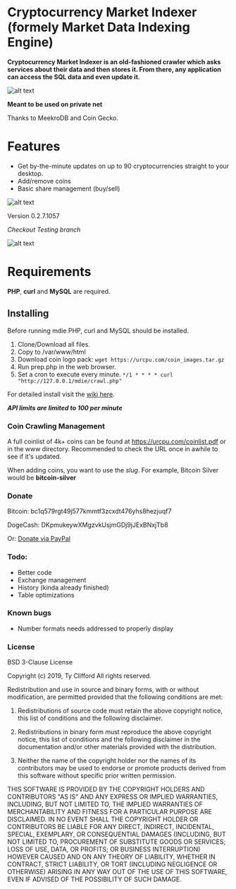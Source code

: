 # Cryptocurrency Market Indexer (formely Market Data Indexing Engine)

**Cryptocurrency Market Indexer is an old-fashioned crawler which asks services about their data and then stores it. From there, any application can access the SQL data and even update it.**


![alt text](https://urcpu.com/1.png "CMI")

**Meant to be used on private net**

Thanks to MeekroDB and Coin Gecko.

# Features

* Get by-the-minute updates on up to 90 cryptocurrencies straight to your desktop.
* Add/remove coins
* Basic share management (buy/sell)

![alt text](https://urcpu.com/3.png "CMI")

Version 0.2.7.1057

_Checkout Testing branch_

![alt text](https://urcpu.com/4.png "CMI")

# Requirements

**PHP**, **curl** and **MySQL** are required.

## Installing
Before running mdie PHP, curl and MySQL should be installed.

1. Clone/Download all files. 
2. Copy to /var/www/html
3. Download coin logo pack: `wget https://urcpu.com/coin_images.tar.gz`
4. Run prep.php in the web browser.
5. Set a cron to execute every minute. `*/1 * * * * curl "http://127.0.0.1/mdie/crawl.php"`

For detailed install visit the [wiki here](https://github.com/snick512/cryptomarketindexer/wiki/Installing-and-Configuring).

***API limits are limited to 100 per minute***


### Coin Crawling Management

A full coinlist of 4k+ coins can be found at https://urcpu.com/coinlist.pdf or in the www directory. Recommended to check the URL once in awhile to see if it's updated.

When adding coins, you want to use the _slug_. For example, Bitcoin Silver would be **bitcoin-silver**

### Donate

Bitcoin: bc1q579rgt49j577kmmtf3zcxdt476yhs8hezjuqf7

DogeCash: DKpmukeywXMgzvkUsjmGDj9jJExBNxjTb8

Or: [Donate via PayPal](https://www.paypal.com/cgi-bin/webscr?cmd=_s-xclick&hosted_button_id=NGF8PZ7V2TAE6&source=url)


### Todo:

* Better code
* Exchange management
* History (kinda already finished)
* Table optimizations


### Known bugs

* Number formats needs addressed to properly display

### License

BSD 3-Clause License

Copyright (c) 2019, Ty Clifford
All rights reserved.

Redistribution and use in source and binary forms, with or without
modification, are permitted provided that the following conditions are met:

1. Redistributions of source code must retain the above copyright notice, this
   list of conditions and the following disclaimer.

2. Redistributions in binary form must reproduce the above copyright notice,
   this list of conditions and the following disclaimer in the documentation
   and/or other materials provided with the distribution.

3. Neither the name of the copyright holder nor the names of its
   contributors may be used to endorse or promote products derived from
   this software without specific prior written permission.

THIS SOFTWARE IS PROVIDED BY THE COPYRIGHT HOLDERS AND CONTRIBUTORS "AS IS"
AND ANY EXPRESS OR IMPLIED WARRANTIES, INCLUDING, BUT NOT LIMITED TO, THE
IMPLIED WARRANTIES OF MERCHANTABILITY AND FITNESS FOR A PARTICULAR PURPOSE ARE
DISCLAIMED. IN NO EVENT SHALL THE COPYRIGHT HOLDER OR CONTRIBUTORS BE LIABLE
FOR ANY DIRECT, INDIRECT, INCIDENTAL, SPECIAL, EXEMPLARY, OR CONSEQUENTIAL
DAMAGES (INCLUDING, BUT NOT LIMITED TO, PROCUREMENT OF SUBSTITUTE GOODS OR
SERVICES; LOSS OF USE, DATA, OR PROFITS; OR BUSINESS INTERRUPTION) HOWEVER
CAUSED AND ON ANY THEORY OF LIABILITY, WHETHER IN CONTRACT, STRICT LIABILITY,
OR TORT (INCLUDING NEGLIGENCE OR OTHERWISE) ARISING IN ANY WAY OUT OF THE USE
OF THIS SOFTWARE, EVEN IF ADVISED OF THE POSSIBILITY OF SUCH DAMAGE.